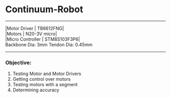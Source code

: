 # Continuum-Robot

___
|Motor Driver | TB6612FNG|  
|Motors | N20-3V micro|  
|Micro Controller | STM8S103F3P6|  
Backbone Dia: 3mm
Tendon Dia: 0.45mm
___

### Objective:
1. Testing Motor and Motor Drivers
2. Getting control over motors
3. Testing motors with a segment
4. Determining accuracy

